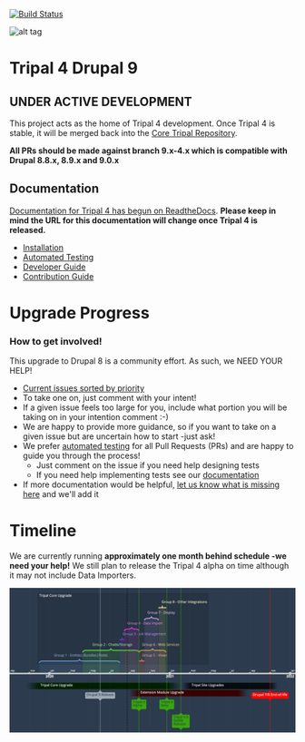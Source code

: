 [![Build Status](https://travis-ci.org/tripal/t4d8.svg?branch=9.x-4.x)](https://travis-ci.org/tripal/t4d8)


![alt tag](https://raw.githubusercontent.com/tripal/tripal/7.x-3.x/tripal/theme/images/tripal_logo.png)

# Tripal 4 Drupal 9

## UNDER ACTIVE DEVELOPMENT

This project acts as the home of Tripal 4 development. Once Tripal 4 is stable, it will be merged back into the [Core Tripal Repository](https://github.com/tripal/tripal).

**All PRs should be made against branch 9.x-4.x which is compatible with Drupal 8.8.x, 8.9.x and 9.0.x**

## Documentation

[Documentation for Tripal 4 has begun on ReadtheDocs](https://tripal4.readthedocs.io/en/latest/dev_guide.html). **Please keep in mind the URL for this documentation will change once Tripal 4 is released.**

  - [Installation](https://tripal4.readthedocs.io/en/latest/install.html)
  - [Automated Testing](https://tripal4.readthedocs.io/en/latest/dev_guide/testing.html)
  - [Developer Guide](https://tripal4.readthedocs.io/en/latest/dev_guide.html)
  - [Contribution Guide](https://tripal4.readthedocs.io/en/latest/contributing.html)

# Upgrade Progress

### How to get involved!

This upgrade to Drupal 8 is a community effort. As such, we NEED YOUR HELP!

  - [Current issues sorted by priority](https://github.com/tripal/t4d8/projects/1)
  - To take one on, just comment with your intent!
  - If a given issue feels too large for you, include what portion you will be taking on in your intention comment :-)
  - We are happy to provide more guidance, so if you want to take on a given issue but are uncertain how to start -just ask!
  - We prefer [automated testing](https://tripal4.readthedocs.io/en/latest/dev_guide/testing.html) for all Pull Requests (PRs) and are happy to guide you through the process!
    - Just comment on the issue if you need help designing tests
    - If you need help implementing tests see our [documentation](https://tripal4.readthedocs.io/en/latest/dev_guide/testing.html)
  - If more documentation would be helpful, [let us know what is missing here](https://github.com/tripal/t4d8/issues/16) and we'll add it

# Timeline

We are currently running **approximately one month behind schedule -we need your help!** We still plan to release the Tripal 4 alpha on time although it may not include Data Importers.

[![timeline](docs/Tripal4-Upgrade-Timeline.png)](https://time.graphics/line/387503)
